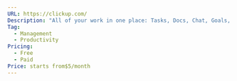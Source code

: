 ```yaml
---
URL: https://clickup.com/
Description: "All of your work in one place: Tasks, Docs, Chat, Goals, & more."
Tag:
  - Management
  - Productivity
Pricing:
  - Free
  - Paid
Price: starts from$5/month
---
```

